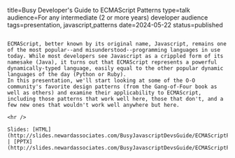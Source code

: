 title=Busy Developer's Guide to ECMAScript Patterns
type=talk
audience=For any intermediate (2 or more years) developer audience
tags=presentation, javascript,patterns
date=2024-05-22
status=published
~~~~~~

ECMAScript, better known by its original name, Javascript, remains one of the most popular--and misunderstood--programming languages in use today. While most developers see Javascript as a crippled form of its namesake (Java), it turns out that ECMAScript represents a powerful dynamically-typed language, easily equal to the other popular dynamic languages of the day (Python or Ruby).
In this presentation, we'll start looking at some of the O-O community's favorite design patterns (from the Gang-of-Four book as well as others) and examine their applicability to ECMAScript, including those patterns that work well here, those that don't, and a few new ones that wouldn't work well anywhere but here.
    
<hr />

Slides: [HTML](http://slides.newardassociates.com/BusyJavascriptDevsGuide/ECMAScriptPatterns.html) | [PPTX](http://slides.newardassociates.com/BusyJavascriptDevsGuide/ECMAScriptPatterns.pptx)
